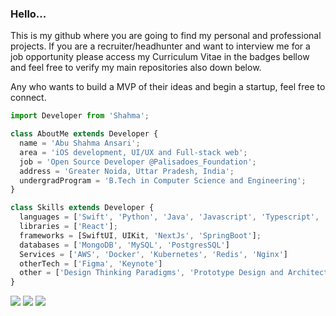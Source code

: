 ### Hello...
This is my github where you are going to find my personal and professional projects. If you are a recruiter/headhunter and want to interview me for a job opportunity please access my Curriculum Vitae in the badges bellow and feel free to verify my main repositories also down below.

Any who wants to build a MVP of their ideas and begin a startup, feel free to connect.

```js
import Developer from 'Shahma';

class AboutMe extends Developer {
  name = 'Abu Shahma Ansari';
  area = 'iOS development, UI/UX and Full-stack web';
  job = 'Open Source Developer @Palisadoes_Foundation';
  address = 'Greater Noida, Uttar Pradesh, India';
  undergradProgram = 'B.Tech in Computer Science and Engineering';
}

class Skills extends Developer {
  languages = ['Swift', 'Python', 'Java', 'Javascript', 'Typescript', 'HTML', 'CSS'];
  libraries = ['React'];
  frameworks = [SwiftUI, UIKit, 'NextJs', 'SpringBoot'];
  databases = ['MongoDB', 'MySQL', 'PostgresSQL']
  Services = ['AWS', 'Docker', 'Kubernetes', 'Redis', 'Nginx']
  otherTech = ['Figma', 'Keynote']
  other = ['Design Thinking Paradigms', 'Prototype Design and Architecture']
}
```

<p align="left">
  <a href="mailto: shahmaansari8@gmail.com" alt="Gmail" target="_blank">
  <img src="https://img.shields.io/badge/-Gmail-FF0000?style=flat-square&labelColor=FF0000&logo=gmail&logoColor=white&link=henrique.jobs1@gmail.com" /></a>

  <a href="https://www.linkedin.com/in/shahma-ansari-189b53233/" alt="Linkedin">
  <img src="https://img.shields.io/badge/-LinkedIn-blue?style=flat-square&logo=Linkedin&logoColor=white&link=https://www.linkedin.com/in/pireseduardo/" /></a>
  
  <a href="https://drive.google.com/file/d/1Syow6JhTxvLFV_ytaI8yAIEW15YSGWq5/view?usp=sharing">
  <img src="https://img.shields.io/badge/-Curriculum_Vitae-FFD700?style=flat-square&logoColor=white&link=rique223.github.io" /></a>
</p>  
